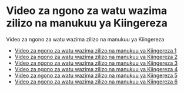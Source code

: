 # Video za ngono za watu wazima zilizo na manukuu ya Kiingereza
Video za ngono za watu wazima zilizo na manukuu ya Kiingereza



- <a href="https://hopevideos.com/sw/" target="_blank" rel="noopener">Video za ngono za watu wazima zilizo na manukuu ya Kiingereza 1</a>
- <a href="https://luckvideos.com/sw/" target="_blank" rel="noopener">Video za ngono za watu wazima zilizo na manukuu ya Kiingereza 2</a>
- <a href="https://flatvideos.com/sw/" target="_blank" rel="noopener">Video za ngono za watu wazima zilizo na manukuu ya Kiingereza 3</a>
- <a href="https://toovideos.com/sw/" target="_blank" rel="noopener">Video za ngono za watu wazima zilizo na manukuu ya Kiingereza 4</a>
- <a href="https://muchvideos.com/sw/" target="_blank" rel="noopener">Video za ngono za watu wazima zilizo na manukuu ya Kiingereza 5</a>
- <a href="https://weekvideos.com/sw/" target="_blank" rel="noopener">Video za ngono za watu wazima zilizo na manukuu ya Kiingereza 6</a>
